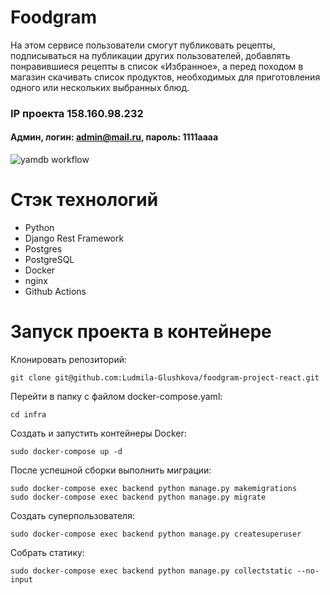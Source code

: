 # Foodgram

На этом сервисе пользователи смогут публиковать рецепты, подписываться на публикации других пользователей, 
добавлять понравившиеся рецепты в список «Избранное», а перед походом в магазин скачивать список продуктов, 
необходимых для приготовления одного или нескольких выбранных блюд.

### IP проекта 158.160.98.232
#### Админ, логин: admin@mail.ru, пароль: 1111aaaa

![yamdb workflow](https://github.com/Ludmila-Glushkova/foodgram-project-react/actions/workflows/main.yml/badge.svg)

# Стэк технологий

- Python
- Django Rest Framework
- Postgres
- PostgreSQL
- Docker
- nginx
- Github Actions

# Запуск проекта в контейнере

Клонировать репозиторий:

```
git clone git@github.com:Ludmila-Glushkova/foodgram-project-react.git
```

Перейти в папку с файлом docker-compose.yaml:

```
cd infra
```
Создать и запустить контейнеры Docker:
```
sudo docker-compose up -d
```

После успешной сборки выполнить миграции:
```
sudo docker-compose exec backend python manage.py makemigrations
sudo docker-compose exec backend python manage.py migrate
```

Создать суперпользователя:
```
sudo docker-compose exec backend python manage.py createsuperuser
```

Собрать статику:
```
sudo docker-compose exec backend python manage.py collectstatic --no-input
```

